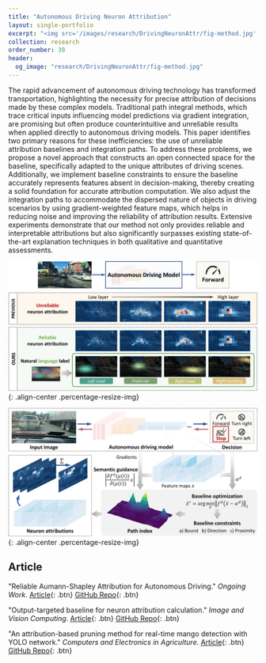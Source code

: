 ```yaml
---
title: "Autonomous Driving Neuron Attribution"
layout: single-portfolio
excerpt: "<img src='/images/research/DrivingNeuronAttr/fig-method.jpg' alt=''>"
collection: research
order_number: 30
header: 
  og_image: "research/DrivingNeuronAttr/fig-method.jpg"
---
```


The rapid advancement of autonomous driving technology has transformed transportation, highlighting the necessity for precise attribution of decisions made by these complex models. Traditional path integral methods, which trace critical inputs influencing model predictions via gradient integration, are promising but often produce counterintuitive and unreliable results when applied directly to autonomous driving models. This paper identifies two primary reasons for these inefficiencies: the use of unreliable attribution baselines and integration paths. To address these problems, we propose a novel approach that constructs an open connected space for the baseline, specifically adapted to the unique attributes of driving scenes. Additionally, we implement baseline constraints to ensure the baseline accurately represents features absent in decision-making, thereby creating a solid foundation for accurate attribution computation. We also adjust the integration paths to accommodate the dispersed nature of objects in driving scenarios by using gradient-weighted feature maps, which helps in reducing noise and improving the reliability of attribution results. Extensive experiments demonstrate that our method not only provides reliable and interpretable attributions but also significantly surpasses existing state-of-the-art explanation techniques in both qualitative and quantitative assessments.

![](/images/research/DrivingNeuronAttr/fig-motivation.jpg){: .align-center .percentage-resize-img}

![](/images/research/DrivingNeuronAttr/fig-method.jpg){: .align-center .percentage-resize-img}

## Article

"Reliable Aumann-Shapley Attribution for Autonomous Driving." *Ongoing Work*. [Article](https://shirui-homepage.com/){: .btn} [GitHub Repo](https://github.com/GlowingHorse/){: .btn}

"Output-targeted baseline for neuron attribution calculation." *Image and Vision Computing*. [Article](https://www.sciencedirect.com/science/article/abs/pii/S0262885622001457){: .btn} [GitHub Repo](https://github.com/GlowingHorse/Output-Targeted-Baseline){: .btn}

"An attribution-based pruning method for real-time mango detection with YOLO network." *Computers and Electronics in Agriculture*. [Article](https://www.sciencedirect.com/science/article/pii/S0168169919313717?dgcid=author){: .btn} [GitHub Repo](https://github.com/GlowingHorse/Fast-Mango-Detection){: .btn}